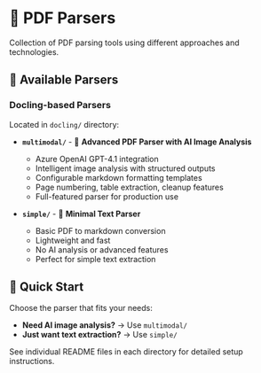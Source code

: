 # 📄 PDF Parsers

Collection of PDF parsing tools using different approaches and technologies.

## 📁 Available Parsers

### Docling-based Parsers

Located in `docling/` directory:

- **`multimodal/`** - 🤖 **Advanced PDF Parser with AI Image Analysis**
  - Azure OpenAI GPT-4.1 integration
  - Intelligent image analysis with structured outputs
  - Configurable markdown formatting templates
  - Page numbering, table extraction, cleanup features
  - Full-featured parser for production use

- **`simple/`** - 📝 **Minimal Text Parser**
  - Basic PDF to markdown conversion
  - Lightweight and fast
  - No AI analysis or advanced features
  - Perfect for simple text extraction

## 🚀 Quick Start

Choose the parser that fits your needs:

- **Need AI image analysis?** → Use `multimodal/`
- **Just want text extraction?** → Use `simple/`

See individual README files in each directory for detailed setup instructions.
 
 